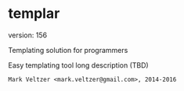 templar
=======

version: 156

Templating solution for programmers

Easy templating tool long description (TBD)

	Mark Veltzer <mark.veltzer@gmail.com>, 2014-2016
